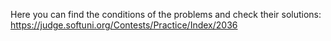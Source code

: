 Here you can find the conditions of the problems and check their solutions:
https://judge.softuni.org/Contests/Practice/Index/2036